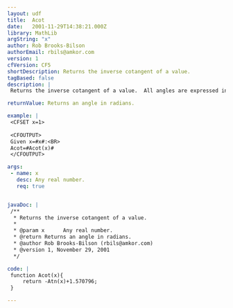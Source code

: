 ```yaml
---
layout: udf
title:  Acot
date:   2001-11-29T14:38:21.000Z
library: MathLib
argString: "x"
author: Rob Brooks-Bilson
authorEmail: rbils@amkor.com
version: 1
cfVersion: CF5
shortDescription: Returns the inverse cotangent of a value.
tagBased: false
description: |
 Returns the inverse cotangent of a value.  All angles are expressed in radians.

returnValue: Returns an angle in radians.

example: |
 <CFSET x=1>
 
 <CFOUTPUT>
 Given x=#x#:<BR>
 Acot=#Acot(x)#
 </CFOUTPUT>

args:
 - name: x
   desc: Any real number.
   req: true


javaDoc: |
 /**
  * Returns the inverse cotangent of a value.
  * 
  * @param x      Any real number. 
  * @return Returns an angle in radians. 
  * @author Rob Brooks-Bilson (rbils@amkor.com) 
  * @version 1, November 29, 2001 
  */

code: |
 function Acot(x){
     return -Atn(x)+1.570796;
 }

---
```


